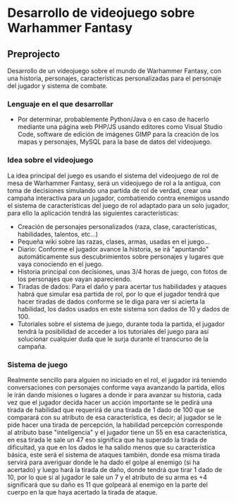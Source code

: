 # Desarrollo de videojuego sobre Warhammer Fantasy
## Preprojecto
Desarrollo de un videojuego sobre el mundo de Warhammer Fantasy, con una historia, personajes, características personalizadas para el personaje del jugador y sistema de combate.
### Lenguaje en el que desarrollar
* Por determinar, probablemente Python/Java o en caso de hacerlo mediante una página web PHP/JS usando editores como Visual Studio Code, software de edición de imágenes GIMP para la creación de los mapas y personajes, MySQL para la base de datos del videojuego.
### Idea sobre el videojuego
La idea principal del juego es usando el sistema del videojuego de rol de mesa de Warhammer Fantasy, será un videojuego de rol a la antigua, con toma de decisiones simulando una partida de rol de verdad, crear una campaña interactiva para un jugador, combatiendo contra enemigos usando el sistema de características del juego de rol adaptado para un solo jugador, para ello la aplicación tendrá las siguientes características: 
* Creación de personajes personalizados (raza, clase, características, habilidades, talentos, etc...)
* Pequeña wiki sobre las razas, clases, armas, usadas en el juego...
* Diario: Conforme el jugador avance la historia, se irá "apuntando" automáticamente sus descubrimientos sobre personajes y lugares que vaya conociendo en el juego.
* Historia principal con decisiones, unas 3/4 horas de juego, con fotos de los personajes que vayan apareciendo.
* Tiradas de dados: Para el daño y para acertar tus habilidades y ataques habrá que simular esa partida de rol, por lo que el jugador tendrá que hacer tiradas de dados conforme se le diga para ver si acierta la habilidad, los dados usados en este sistema son dados de 10 y dados de 100.
* Tutoriales sobre el sistema de juego, durante toda la partida, el jugador tendrá la posibilidad de acceder a los tutoriales del juego para así solucionar cualquier duda que le surja durante el transcurso de la campaña.
### Sistema de juego
Realmente sencillo para alguien no iniciado en el rol, el jugador irá teniendo conversaciones con personajes conforme vaya avanzando la partida, ellos le irán dando misiones o lugares a donde ir para avanzar su historia, cada vez que el jugador decida hacer un acción importante se le pedirá una tirada de habilidad que requerirá de una tirada de 1 dado de 100 que se comparará con su atributo de esa característica, es decir; al jugador se le pide hacer una tirada de percepción, la habilidad percepción corresponde al atributo base "inteligencia" y el jugador tiene un 55 en esa característica, en esa tirada le sale un 47 eso significa que ha superado la tirada de dificultad, ya que en los dados le ha salido menos que su característica básica, este será el sistema de ataques también, donde esa misma tirada servirá para averiguar donde le ha dado el golpe al enemigo (si ha acertado) y luego hará la tirada de daño, donde tendrá que tirar 1 dado de 10, por lo que si al jugador le sale un 7 y el atributo de su arma es +4 significará que su daño es 11 que golpeará al enemigo en la parte del cuerpo en la que haya acertado la tirada de ataque.
